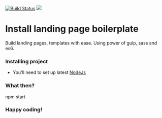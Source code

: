 [![Build Status](https://travis-ci.org/ogavrushev/hkit.svg?branch=master)](https://travis-ci.org/ogavrushev/hkit)
<a href="https://codeclimate.com/github/ogavrushev/hkit"><img src="https://codeclimate.com/github/ogavrushev/hkit/badges/gpa.svg" /></a>
# Install landing page boilerplate #

Build landing pages, templates with ease.
Using power of gulp, sass and es6.

### Installing project ###

* You'll need to set up latest [NodeJs](https://nodejs.org/) 

### What then? ###

npm start

### Happy coding! ###